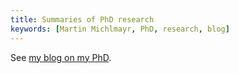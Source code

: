 ```yaml
---
title: Summaries of PhD research
keywords: [Martin Michlmayr, PhD, research, blog]
---
```


See <a href = "/blog/phd">my blog on my PhD</a>.

